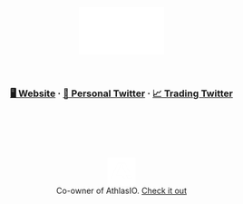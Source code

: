 <p align="center">
  <img width="150" src="https://raw.githubusercontent.com/c-hgp/c-hgp/master/assets/mkdir.png" />
</p>  
<br>
<h3 align="center"><a href="https://prestor.dev/">🖥  Website</a>   ·   <a href="https://twitter.com/thechpcircus">💬  Personal Twitter</a>    ·   <a href="https://twitter.com/karoshitrades">📈  Trading Twitter</a></h3>
<br>
<br>
<br> 
<h2 align="center"></h2>
<p align="center">
  <img align="center" src="https://raw.githubusercontent.com/c-hgp/c-hgp/master/assets/athlas.png" alt="Medium" height="50" width="50" />
  <br>
  Co-owner of AthlasIO.  
  <a href="https://athlas.io/" target="blank">Check it out</a>
</p>
